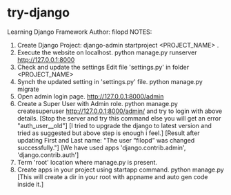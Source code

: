 # try-django
Learning Django Framework
Author: filopd
NOTES:
1. Create Django Project:
django-admin startproject <PROJECT_NAME> .
2. Execute the website on localhost.
python manage.py runserver
   http://127.0.0.1:8000
3. Check and update the settings
Edit file 'settings.py' in folder <PROJECT_NAME>
4. Synch the updated setting in 'settings.py' file.
python manage.py migrate
5. Open admin login page.
   http://127.0.0.1:8000/admin
6. Create a Super User with Admin role.
python manage.py createsuperuser
   http://127.0.0.1:8000/admin/ and try to login with above details.
   [Stop the server and try this command else you will get an error "auth_user__old"]
   [I tried to upgrade the django to latest version and tried as suggested but above step is enough i feel.]
   [Result after updating First and Last name: "The user “filopd” was changed successfully."]
   [We have used apps 'django.contrib.admin', 'django.contrib.auth']
7. Term 'root' location where manage.py is present.
8. Create apps in your project using startapp command.
python manage.py <appname>
   [This will create a dir in your root with appname and auto gen code inside it.]
